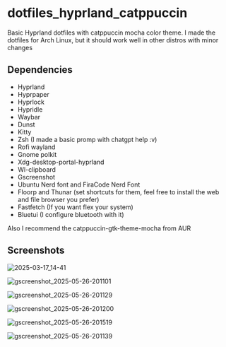 # dotfiles_hyprland_catppuccin
Basic Hyprland dotfiles with catppuccin mocha color theme. I made the dotfiles for Arch Linux, but it should work well in other distros with minor changes 

## Dependencies
- Hyprland
- Hyprpaper
- Hyprlock
- Hypridle
- Waybar
- Dunst
- Kitty
- Zsh (I made a basic promp with chatgpt help :v)
- Rofi wayland
- Gnome polkit
- Xdg-desktop-portal-hyprland
- Wl-clipboard
- Gscreenshot
- Ubuntu Nerd font and FiraCode Nerd Font
- Floorp and Thunar (set shortcuts for them, feel free to install the web and file browser you prefer)
- Fastfetch (If you want flex your system)
- Bluetui (I configure bluetooth with it)

Also I recommend the catppuccin-gtk-theme-mocha from AUR

## Screenshots

![2025-03-17_14-41](https://github.com/user-attachments/assets/18f26aac-539a-40a3-a9c9-719c29b1715e)

![gscreenshot_2025-05-26-201101](https://github.com/user-attachments/assets/7f94a8f0-2447-44fb-868c-01039ab9773f)

![gscreenshot_2025-05-26-201129](https://github.com/user-attachments/assets/8147ef41-7509-41f2-8e8b-04e230e82524)

![gscreenshot_2025-05-26-201200](https://github.com/user-attachments/assets/8ef64eaf-2ea2-44e3-9949-bd388d3c1e8b)

![gscreenshot_2025-05-26-201519](https://github.com/user-attachments/assets/3a3de5a2-7d3b-4108-842b-1cbe7a4e5a9d)

![gscreenshot_2025-05-26-201139](https://github.com/user-attachments/assets/37a08929-009b-481f-8b94-c259a2d783c5)






